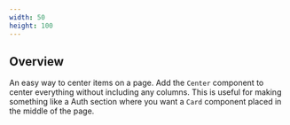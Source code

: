 ```yaml
---
width: 50
height: 100
---
```


## Overview

An easy way to center items on a page. Add the `Center` component to center everything without including any columns. This is useful for making something like a Auth section where you want a `Card` component placed in the middle of the page.
